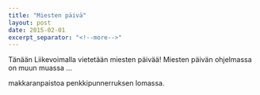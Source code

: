 ```yaml
---
title: "Miesten päivä"
layout: post
date: 2015-02-01
excerpt_separator: "<!--more-->"
---
```

Tänään Liikevoimalla vietetään miesten päivää! Miesten päivän ohjelmassa on muun muassa &hellip;
<!--more-->
makkaranpaistoa penkkipunnerruksen lomassa.
